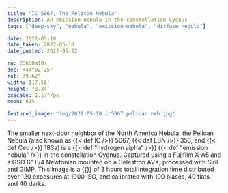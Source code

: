 ```yaml
---
title: "IC 5067, The Pelican Nebula"
description: An emission nebula in the constellation Cygnus
tags: ["deep-sky", "nebula", "emission-nebula", "diffuse-nebula"]

date: 2022-05-10
date_taken: 2022-05-10
date_posted: 2022-05-22

ra: 20h50m10s
dec: +44°02'25"
rot: 39.62°
width: 117.56'
height: 78.34'
pxscale: 1.17"/px
moon: 61%

featured_image: "img/2022-05-10 ic5067 pelican neb.jpg"
---
```


The smaller next-door neighbor of the North America Nebula, the Pelican Nebula (also known as {{< def IC />}} 5067, {{< def LBN />}} 353, and {{< def Ced />}} 183a) is a {{< def "hydrogen alpha" />}} {{< def "emission nebula" />}} in the constellation Cygnus. Captured using a Fujifilm X-A5 and a GSO 6" F/4 Newtonian mounted on a Celestron AVX, processed with Siril and GIMP. This image is a {{<def stack />}} of 3 hours total integration time distributed over 120 exposures at 1000 ISO, and calibrated with 100 biases, 40 flats, and 40 darks.
